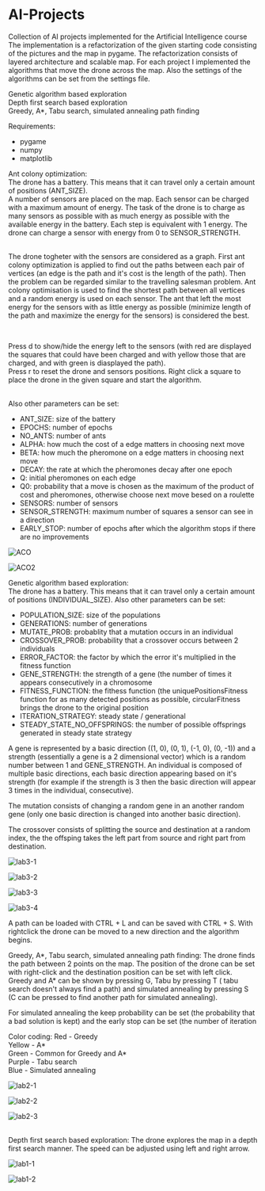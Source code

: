 # AI-Projects

Collection of AI projects implemented for the Artificial Intelligence course
The implementation is a refactorization of the given starting code consisting of the pictures and the map in pygame. The refactorization consists of layered architecture and scalable map. For each project I implemented the algorithms that move the drone across the map. Also the settings of the algorithms can be set from the settings file.

Genetic algorithm based exploration <br>
Depth first search based exploration <br>
Greedy, A*, Tabu search, simulated annealing path finding <br>

Requirements:
- pygame
- numpy
- matplotlib

Ant colony optimization: <br>
The drone has a battery. This means that it can travel only a certain amount of positions (ANT_SIZE). <br>A number of sensors are placed on the map. Each sensor can be charged with a maximum amount of energy. The task of the drone is to charge as many sensors as possible with as much energy as possible with the available energy in the battery. Each step is equivalent with 1 energy. The drone can charge a sensor with energy from 0 to SENSOR_STRENGTH.<br><br>

The drone togheter with the sensors are considered as a graph. First ant colony optimization is applied to find out the paths between each pair of vertices (an edge is the path and it's cost is the length of the path). Then the problem can be regarded similar to the travelling salesman problem. Ant colony optimisation is used to find the shortest path between all vertices and a random energy is used on each sensor. The ant that left the most energy for the sensors with as little energy as possible (minimize length of the path and maximize the energy for the sensors) is considered the best.

<br>

Press d to show/hide the energy left to the sensors (with red are displayed the squares that could have been charged and with yellow those that are charged, and with green is diasplayed the path).
<br>
Press r to reset the drone and sensors positions.
Right click a square to place the drone in the given square and start the algorithm.

<br>
Also other parameters can be set:
<ul>
  <li>ANT_SIZE: size of the battery</li>
  <li>EPOCHS: number of epochs</li>
  <li>NO_ANTS: number of ants</li>
  <li>ALPHA: how much the cost of a edge matters in choosing next move</li>
  <li>BETA: how much the pheromone on a edge matters in choosing next move</li>
  <li>DECAY: the rate at which the pheromones decay after one epoch</li>
  <li>Q: initial pheromones on each edge</li>
  <li>Q0: probability that a move is chosen as the maximum of the product of cost and pheromones, otherwise choose next move besed on a roulette</li>
  <li>SENSORS: number of sensors</li>
  <li>SENSOR_STRENGTH: maximum number of squares a sensor can see in a direction</li>
  <li>EARLY_STOP: number of epochs after which the algorithm stops if there are no improvements</li>
</ul>

![ACO](https://user-images.githubusercontent.com/46956225/113742368-3ab05080-970b-11eb-8a33-e09c7b14c8a5.png)

![ACO2](https://user-images.githubusercontent.com/46956225/113742765-9da1e780-970b-11eb-8d64-f8ad0dde1f0a.png)

Genetic algorithm based exploration: <br>
The drone has a battery. This means that it can travel only a certain amount of positions (INDIVIDUAL_SIZE). Also other parameters can be set:
<ul>
  <li>POPULATION_SIZE: size of the populations</li>
  <li>GENERATIONS: number of generations</li>
  <li>MUTATE_PROB: probablity that a mutation occurs in an individual</li>
  <li>CROSSOVER_PROB: probability that a crossover occurs between 2 individuals</li>
  <li>ERROR_FACTOR: the factor by which the error it's multiplied in the fitness function</li>
  <li>GENE_STRENGTH: the strength of a gene (the number of times it appears consecutively in a chromosome</li>
  <li>FITNESS_FUNCTION: the fithess function (the uniquePositionsFitness function for as many detected positions as possible, circularFitness brings the drone to the original position </li>
  <li>ITERATION_STRATEGY: steady state / generational</li>
  <li>STEADY_STATE_NO_OFFSPRINGS: the number of possible offsprings generated in steady state strategy</li>
</ul>

A gene is represented by a basic direction ((1, 0), (0, 1), (-1, 0), (0, -1)) and a strength (essentially a gene is a 2 dimensional vector) which is a random number between 1 and GENE_STRENGTH. An individual is composed of multiple basic directions, each basic direction appearing based on it's strength (for example if the strength is 3 then the basic direction will appear 3 times in the individual, consecutive).

The mutation consists of changing a random gene in an another random gene (only one basic direction is changed into another basic direction).

The crossover consists of splitting the source and destination at a random index, the the offsping takes the left part from source and right part from destination.

![lab3-1](https://user-images.githubusercontent.com/46956225/111905706-b8ab0100-8a55-11eb-8924-c6853e3cc559.png)

![lab3-2](https://user-images.githubusercontent.com/46956225/111905710-b9439780-8a55-11eb-8417-41f2ed75b4c8.png)

![lab3-3](https://user-images.githubusercontent.com/46956225/111905711-b9439780-8a55-11eb-81cd-b8cc853b8033.png)

![lab3-4](https://user-images.githubusercontent.com/46956225/111905705-b8126a80-8a55-11eb-8a3b-a7b2c0d11694.png)

A path can be loaded with CTRL + L and can be saved with CTRL + S. With rightclick the drone can be moved to a new direction and the algorithm begins.

Greedy, A*, Tabu search, simulated annealing path finding: The drone finds the path between 2 points on the map. The position of the drone can be set with right-click and the destination position can be set with left click. Greedy and A* can be shown by pressing G, Tabu by pressing T ( tabu search doesn't always find a path) and simulated annealing by pressing S (C can be pressed to find another path for simulated annealing). <br>

For simulated annealing the keep probability can be set (the probability that a bad solution is kept) and the early stop can be set (the number of iteration 

Color coding: 
Red - Greedy <br>
Yellow - A* <br>
Green - Common for Greedy and A* <br>
Purple - Tabu search <br>
Blue - Simulated annealing <br>

![lab2-1](https://user-images.githubusercontent.com/46956225/111899377-02cfba80-8a35-11eb-8c45-5f3eb3cb992e.png)

![lab2-2](https://user-images.githubusercontent.com/46956225/111899380-0400e780-8a35-11eb-91cb-a6fbf1d74970.png)

![lab2-3](https://user-images.githubusercontent.com/46956225/111899379-03685100-8a35-11eb-8175-1fc98ed7a351.png)

<br>
Depth first search based exploration: The drone explores the map in a depth first search manner. The speed can be adjusted using left and right arrow.

![lab1-1](https://user-images.githubusercontent.com/46956225/111899220-d23b5100-8a33-11eb-8988-1055ed268033.png)

![lab1-2](https://user-images.githubusercontent.com/46956225/111899219-d1a2ba80-8a33-11eb-93ef-573864843c9a.png)


